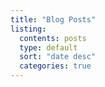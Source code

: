 ```yaml
---
title: "Blog Posts"
listing: 
  contents: posts
  type: default 
  sort: "date desc"
  categories: true
---
```


